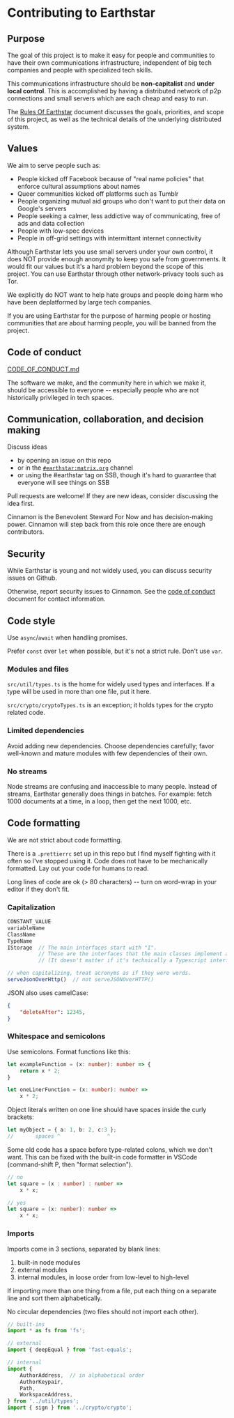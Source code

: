 # Contributing to Earthstar

## Purpose

The goal of this project is to make it easy for people and communities to have their own communications infrastructure, independent of big tech companies and people with specialized tech skills.

This communications infrastructure should be **non-capitalist** and **under local control**.  This is accomplished by having a distributed network of p2p connections and small servers which are each cheap and easy to run.

The [Rules Of Earthstar](docs/rules-of-earthstar.md) document discusses the goals, priorities, and scope of this project, as well as the technical details of the underlying distributed system.

## Values

We aim to serve people such as:
* People kicked off Facebook because of "real name policies" that enforce cultural assumptions about names
* Queer communities kicked off platforms such as Tumblr
* People organizing mutual aid groups who don't want to put their data on Google's servers
* People seeking a calmer, less addictive way of communicating, free of ads and data collection
* People with low-spec devices
* People in off-grid settings with intermittant internet connectivity

Although Earthstar lets you use small servers under your own control, it does NOT provide enough anonymity to keep you safe from governments.  It would fit our values but it's a hard problem beyond the scope of this project.  You can use Earthstar through other network-privacy tools such as Tor.

We explicitly do NOT want to help hate groups and people doing harm who have been deplatformed by large tech companies.

If you are using Earthstar for the purpose of harming people or hosting communities that are about harming people, you will be banned from the project.

## Code of conduct

[CODE_OF_CONDUCT.md](CODE_OF_CONDUCT.md)

The software we make, and the community here in which we make it, should be accessible to everyone -- especially people who are not historically privileged in tech spaces.

## Communication, collaboration, and decision making

Discuss ideas
* by opening an issue on this repo
* or in the [`#earthstar:matrix.org`](https://matrix.to/#/!oGfoMKqZnBVrJYjebW:matrix.org) channel
* or using the #earthstar tag on SSB, though it's hard to guarantee that everyone will see things on SSB

Pull requests are welcome!  If they are new ideas, consider discussing the idea first.

Cinnamon is the Benevolent Steward For Now and has decision-making power.  Cinnamon will step back from this role once there are enough contributors.

## Security

While Earthstar is young and not widely used, you can discuss security issues on Github.

Otherwise, report security issues to Cinnamon.  See the [code of conduct](CODE_OF_CONDUCT.md) document for contact information.

## Code style

Use `async`/`await` when handling promises.

Prefer `const` over `let` when possible, but it's not a strict rule.  Don't use `var`.

### Modules and files

`src/util/types.ts` is the home for widely used types and interfaces.  If a type will be used in more than one file, put it here.

`src/crypto/cryptoTypes.ts` is an exception; it holds types for the crypto related code.

### Limited dependencies

Avoid adding new dependencies.  Choose dependencies carefully; favor well-known and mature modules with few dependencies of their own.

### No streams

Node streams are confusing and inaccessible to many people.  Instead of streams, Earthstar generally does things in batches.  For example: fetch 1000 documents at a time, in a loop, then get the next 1000, etc.

## Code formatting

We are not strict about code formatting.

There is a `.prettierrc` set up in this repo but I find myself fighting with it often so I've stopped using it.  Code does not have to be mechanically formatted.  Lay out your code for humans to read.

Long lines of code are ok (> 80 characters) -- turn on word-wrap in your editor if they don't fit.

### Capitalization

```ts
CONSTANT_VALUE
variableName
ClassName
TypeName
IStorage  // The main interfaces start with "I".
          // These are the interfaces that the main classes implement as their APIs.
          // (It doesn't matter if it's technically a Typescript interface or type.)

// when capitalizing, treat acronyms as if they were words.
serveJsonOverHttp()  // not serveJSONOverHTTP()
```

JSON also uses camelCase:

```json
{
    "deleteAfter": 12345,
}
```

### Whitespace and semicolons

Use semicolons.  Format functions like this:

```ts
let exampleFunction = (x: number): number => {
    return x * 2;
}

let oneLinerFunction = (x: number): number =>
    x * 2;
```

Object literals written on one line should have spaces inside the curly brackets:

```ts
let myObject = { a: 1, b: 2, c:3 };
//       spaces ^               ^
```

Some old code has a space before type-related colons, which we don't want.  This can be fixed with the built-in code formatter in VSCode (command-shift P, then "format selection").

```ts
// no
let square = (x : number) : number =>
    x * x;

// yes
let square = (x: number): number =>
    x * x;
```

### Imports

Imports come in 3 sections, separated by blank lines:
1. built-in node modules
2. external modules
3. internal modules, in loose order from low-level to high-level

If importing more than one thing from a file, put each thing on a separate line and sort them alphabetically.

No circular dependencies (two files should not import each other).

```ts
// built-ins
import * as fs from 'fs';

// external
import { deepEqual } from 'fast-equals';

// internal
import {
    AuthorAddress,  // in alphabetical order
    AuthorKeypair,
    Path,
    WorkspaceAddress,
} from '../util/types';
import { sign } from '../crypto/crypto';
```

